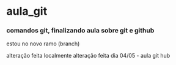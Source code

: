 # aula_git
### comandos git, finalizando aula sobre git e github


estou no novo ramo (branch)

alteração feita localmente 
alteração  feita dia 04/05 - aula git hub 

